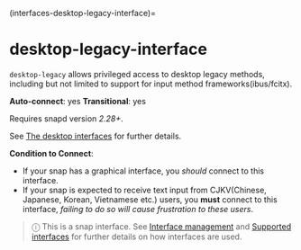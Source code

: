 (interfaces-desktop-legacy-interface)=
# desktop-legacy-interface

`desktop-legacy` allows privileged access to desktop legacy methods, including but not limited to support for input method frameworks(ibus/fcitx).

**Auto-connect**: yes
**Transitional**: yes

Requires snapd version _2.28+_.

See [The desktop interfaces](/interfaces/desktop-interfaces) for further details.

**Condition to Connect**:
* If your snap has a graphical interface, you *should* connect to this interface.
* If your snap is expected to receive text input from CJKV(Chinese, Japanese, Korean, Vietnamese etc.) users, you **must** connect to this interface, *failing to do so will cause frustration to these users*.

> ⓘ  This is a snap interface. See [Interface management](/) and [Supported interfaces](/interfaces/index) for further details on how interfaces are used.

